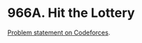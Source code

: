 # 966A. Hit the Lottery

[Problem statement on Codeforces](https://codeforces.com/problemset/problem/966/A?locale=en).